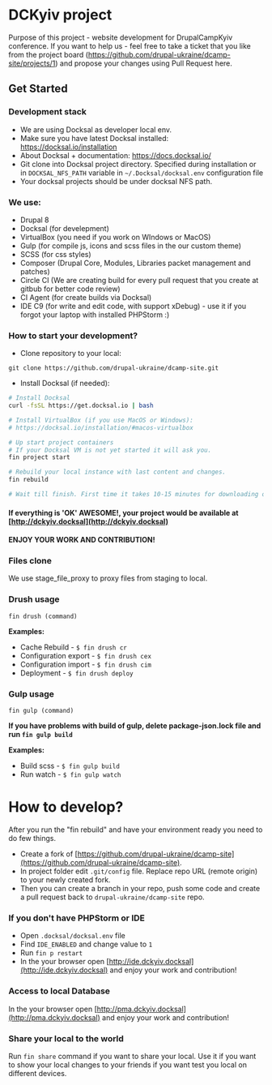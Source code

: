 # DCKyiv project
Purpose of this project - website development for DrupalCampKyiv conference.
If you want to help us - feel free to take a ticket that you like from
the project board (https://github.com/drupal-ukraine/dcamp-site/projects/1) and
propose your changes using Pull Request here.


## Get Started

### Development stack

* We are using Docksal as developer local env.
* Make sure you have latest Docksal installed: https://docksal.io/installation
* About Docksal + documentation: https://docs.docksal.io/
* Git clone into Docksal project directory. Specified during installation or in
`DOCKSAL_NFS_PATH` variable in `~/.Docksal/docksal.env` configuration file
* Your docksal projects should be under docksal NFS path.

### We use:
- Drupal 8
- Docksal (for develepment)
- VirtualBox (you need if you work on WIndows or MacOS)
- Gulp (for compile js, icons and scss files in the our custom theme)
- SCSS (for css styles)
- Composer (Drupal Core, Modules, Libraries packet management and patches)
- Circle CI (We are creating build for every pull request that you create
  at gitbub for better code review)
- CI Agent (for create builds via Docksal)
- IDE C9 (for write and edit code, with support xDebug) - use it if you forgot
  your laptop with installed PHPStorm :)

### How to start your development?
- Clone repository to your local:
```
git clone https://github.com/drupal-ukraine/dcamp-site.git
```

- Install Docksal (if needed):
```bash
# Install Docksal
curl -fsSL https://get.docksal.io | bash

# Install VirtualBox (if you use MacOS or Windows):
# https://docksal.io/installation/#macos-virtualbox

# Up start project containers
# If your Docksal VM is not yet started it will ask you.
fin project start

# Rebuild your local instance with last content and changes.
fin rebuild

# Wait till finish. First time it takes 10-15 minutes for downloading of the database.
```
#### If everything is 'OK' AWESOME!, your project would be available at [http://dckyiv.docksal](http://dckyiv.docksal)

#### ENJOY YOUR WORK AND CONTRIBUTION!

### Files clone
We use stage_file_proxy to proxy files from staging to local.

### Drush usage

`fin drush (command)`

**Examples:**

* Cache Rebuild -         `$ fin drush cr`
* Configuration export -  `$ fin drush cex`
* Configuration import -  `$ fin drush cim`
* Deployment -            `$ fin drush deploy`

### Gulp usage

`fin gulp (command)`

**If you have problems with build of gulp, delete package-json.lock file and
run `fin gulp build`**

**Examples:**

* Build scss -         `$ fin gulp build`
* Run watch -          `$ fin gulp watch`

# How to develop?

After you run the "fin rebuild" and have your environment ready you need to do
few things.

- Create a fork of [https://github.com/drupal-ukraine/dcamp-site](https://github.com/drupal-ukraine/dcamp-site).
- In project folder edit `.git/config` file. Replace repo URL (remote origin)
  to your newly created fork.
- Then you can create a branch in your repo, push some code and create a pull
  request back to `drupal-ukraine/dcamp-site` repo.

### If you don't have PHPStorm or IDE
- Open `.docksal/docksal.env` file
- Find `IDE_ENABLED` and change value to `1`
- Run `fin p restart`
- In the your browser open [http://ide.dckyiv.docksal](http://ide.dckyiv.docksal) and enjoy your work and contribution!

### Access to local Database
In the your browser open [http://pma.dckyiv.docksal](http://pma.dckyiv.docksal) and enjoy your work and contribution!

### Share your local to the world
Run `fin share` command if you want to share your local. Use it if you want
to show your local changes to your friends if you want test you local on
different devices.
